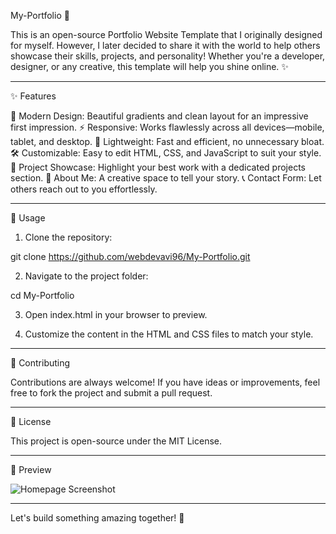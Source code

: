 My-Portfolio 🌟

This is an open-source Portfolio Website Template that I originally designed for myself. However, I later decided to share it with the world to help others showcase their skills, projects, and personality! Whether you're a developer, designer, or any creative, this template will help you shine online. ✨


---

✨ Features

🎨 Modern Design: Beautiful gradients and clean layout for an impressive first impression.
⚡ Responsive: Works flawlessly across all devices—mobile, tablet, and desktop.
🚀 Lightweight: Fast and efficient, no unnecessary bloat.
🛠️ Customizable: Easy to edit HTML, CSS, and JavaScript to suit your style.
📂 Project Showcase: Highlight your best work with a dedicated projects section.
💼 About Me: A creative space to tell your story.
📞 Contact Form: Let others reach out to you effortlessly.


---

🎯 Usage

1. Clone the repository:

git clone https://github.com/webdevavi96/My-Portfolio.git


2. Navigate to the project folder:

cd My-Portfolio


3. Open index.html in your browser to preview.


4. Customize the content in the HTML and CSS files to match your style.




---

🌟 Contributing

Contributions are always welcome! If you have ideas or improvements, feel free to fork the project and submit a pull request.


---

📜 License

This project is open-source under the MIT License.


---

🌟 Preview

![Homepage Screenshot](res/img/screenshots/Homepage.jpg)



---

Let's build something amazing together! 🌟

